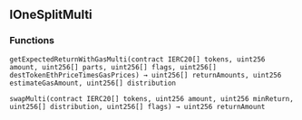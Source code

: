 ## IOneSplitMulti





### Functions
```solidity
getExpectedReturnWithGasMulti(contract IERC20[] tokens, uint256 amount, uint256[] parts, uint256[] flags, uint256[] destTokenEthPriceTimesGasPrices) → uint256[] returnAmounts, uint256 estimateGasAmount, uint256[] distribution
```





```solidity
swapMulti(contract IERC20[] tokens, uint256 amount, uint256 minReturn, uint256[] distribution, uint256[] flags) → uint256 returnAmount
```





